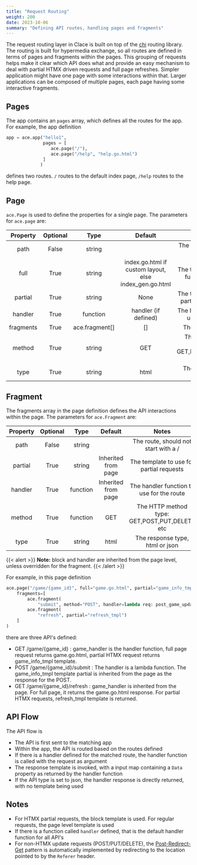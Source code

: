 ```yaml
---
title: "Request Routing"
weight: 200
date: 2023-10-06
summary: "Defining API routes, handling pages and fragments"
---
```


The request routing layer in Clace is built on top of the [chi](https://github.com/go-chi/chi) routing library. The routing is built for hypermedia exchange, so all routes are defined in terms of pages and fragments within the pages. This grouping of requests helps make it clear which API does what and provide an easy mechanism to deal with partial HTMX driven requests and full page refreshes. Simpler application might have one page with some interactions within that. Larger applications can be composed of multiple pages, each page having some interactive fragments.

## Pages

The app contains an `pages` array, which defines all the routes for the app. For example, the app definition

```python
app = ace.app("hello1",
              pages = [
                 ace.page("/"),
                 ace.page("/help", "help.go.html")
              ]
             )
```

defines two routes. `/` routes to the default index page, `/help` routes to the help page.

## Page

`ace.Page` is used to define the properties for a single page. The parameters for `ace.page` are:

| Property  | Optional |      Type      |                        Default                         |                     Notes                     |
| :-------: | :------: | :------------: | :----------------------------------------------------: | :-------------------------------------------: |
|   path    |  False   |     string     |                                                        |       The route, should start with a /        |
|   full    |   True   |     string     | index.go.html if custom layout, else index_gen.go.html |  The template to use for full page requests   |
|  partial  |   True   |     string     |                          None                          | The template to use for partial page requests |
|  handler  |   True   |    function    |                  handler (if defined)                  |   The handler function to use for the route   |
| fragments |   True   | ace.fragment[] |                           []                           |              The fragment array               |
|  method   |   True   |     string     |                          GET                           | The HTTP method type: GET,POST,PUT,DELETE etc |
|   type    |   True   |     string     |                          html                          |        The response type, html or json        |

## Fragment

The fragments array in the page definition defines the API interactions within the page. The parameters for `ace.Fragment` are:

| Property | Optional |   Type   |       Default       |                     Notes                     |
| :------: | :------: | :------: | :-----------------: | :-------------------------------------------: |
|   path   |  False   |  string  |                     |     The route, should not start with a /      |
| partial  |   True   |  string  | Inherited from page |   The template to use for partial requests    |
| handler  |   True   | function | Inherited from page |   The handler function to use for the route   |
|  method  |   True   | function |         GET         | The HTTP method type: GET,POST,PUT,DELETE etc |
|   type   |   True   |  string  |        html         |        The response type, html or json        |

{{< alert >}}
**Note:** block and handler are inherited from the page level, unless overridden for the fragment.
{{< /alert >}}

For example, in this page definition

```python
ace.page("/game/{game_id}", full="game.go.html", partial="game_info_tmpl", handler=game_handler,
    fragments=[
        ace.fragment(
            "submit", method="POST", handler=lambda req: post_game_update(req, "submit")),
        ace.fragment(
            "refresh", partial="refresh_tmpl")
    ]
)
```

there are three API's defined:

- GET /game/{game_id} : game_handler is the handler function, full page request returns game.go.html, partial HTMX request returns game_info_tmpl template.
- POST /game/{game_id}/submit : The handler is a lambda function. The game_info_tmpl template partial is inherited from the page as the response for the POST.
- GET /game/{game_id}/refresh : game_handler is inherited from the page. For full page, it returns the game.go.html response. For partial HTMX requests, refresh_tmpl template is returned.

## API Flow

The API flow is

- The API is first sent to the matching app
- Within the app, the API is routed based on the routes defined
- If there is a handler defined for the matched route, the handler function is called with the request as argument
- The response template is invoked, with a input map containing a `Data` property as returned by the handler function
- If the API type is set to json, the handler response is directly returned, with no template being used

## Notes

- For HTMX partial requests, the block template is used. For regular requests, the page level template is used
- If there is a function called `handler` defined, that is the default handler function for all API's
- For non-HTMX update requests (POST/PUT/DELETE), the [Post-Redirect-Get](https://en.wikipedia.org/wiki/Post/Redirect/Get) pattern is automatically implemented by redirecting to the location pointed to by the `Referer` header.
